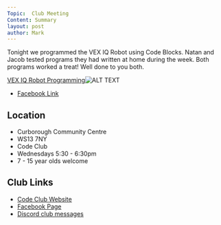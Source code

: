 ```yaml
---
Topic:  Club Meeting
Content: Summary
layout: post
author: Mark
---
```

Tonight we programmed the VEX IQ Robot using Code Blocks. Natan and Jacob tested programs they had written at home during the week. Both programs worked a treat! Well done to you both.

[VEX IQ Robot Programming](https://www.facebook.com/720665616418529/videos/930847897301176)![ALT TEXT](https://scontent.fbhx6-1.fna.fbcdn.net/v/t15.13418-10/70724020_2487223844934090_259646106076446720_n.jpg?stp=dst-jpg_p403x403&_nc_cat=110&ccb=1-7&_nc_sid=ad6a45&_nc_ohc=hVgW2KWq2PIAX-oHagc&_nc_ht=scontent.fbhx6-1.fna&edm=AKK4YLsEAAAA&oh=00_AfDNDsVfwtQNoxW-sZ_7_W11S7lO7-yjO3mSmagJQxxwJQ&oe=652C7C42)

* [Facebook Link](https://www.facebook.com/1481985248595237/posts/2384086805051739/)

## Location

* Curborough Community Centre
* WS13 7NY
* Code Club
* Wednesdays 5:30 - 6:30pm
* 7 - 15 year olds welcome

## Club Links

* [Code Club Website](https://lichfield-code-club.github.io/)
* [Facebook Page](https://www.facebook.com/LichfieldCoders)
* [Discord club messages](https://discord.gg/szz6xGK)
